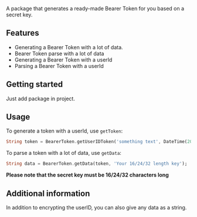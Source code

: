 A package that generates a ready-made Bearer Token for you based on a secret key.

## Features

- Generating a Bearer Token with a lot of data.
- Bearer Token parse with a lot of data
- Generating a Bearer Token with a userId
- Parsing a Bearer Token with a userId

## Getting started

Just add package in project.

## Usage

To generate a token with a userId, use `getToken`:
```dart
String token = BearerToken.getUserIDToken('something text', DateTime(2025), 'Your 16/24/32 length key')
```
To parse a token with a lot of data, use `getData`:
```dart
String data = BearerToken.getData(token, 'Your 16/24/32 length key');
```

**Please note that the secret key must be 16/24/32 characters long**

## Additional information

In addition to encrypting the userID, you can also give any data as a string.